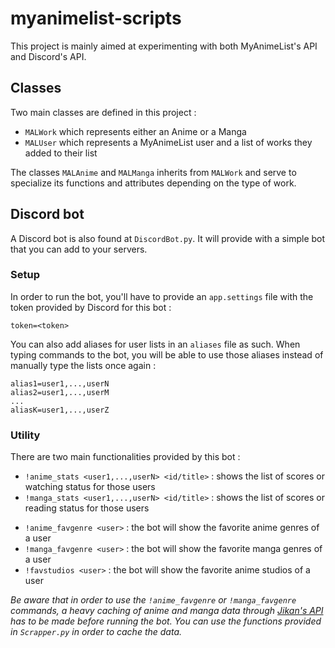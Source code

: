 # myanimelist-scripts
This project is mainly aimed at experimenting with both MyAnimeList's API and Discord's API.

## Classes

Two main classes are defined in this project :
* `MALWork` which represents either an Anime or a Manga
* `MALUser` which represents a MyAnimeList user and a list of works they added to their list

The classes `MALAnime` and `MALManga` inherits from `MALWork` and serve to specialize its functions and attributes depending on the type of work.

## Discord bot

A Discord bot is also found at `DiscordBot.py`. It will provide with a simple bot that you can add to your servers.

### Setup


In order to run the bot, you'll have to provide an `app.settings` file with the token provided by Discord for this bot :

```
token=<token>
```

You can also add aliases for user lists in an `aliases` file as such. When typing commands to the bot, you will be able to use those aliases instead of manually type the lists once again :

```
alias1=user1,...,userN
alias2=user1,...,userM
...
aliasK=user1,...,userZ
```

### Utility

There are two main functionalities provided by this bot :
* `!anime_stats <user1,...,userN> <id/title>` : shows the list of scores or watching status for those users
* `!manga_stats <user1,...,userN> <id/title>` : shows the list of scores or reading status for those users
- `!anime_favgenre <user>` : the bot will show the favorite anime genres of a user
- `!manga_favgenre <user>` : the bot will show the favorite manga genres of a user
- `!favstudios <user>` : the bot will show the favorite anime studios of a user

_Be aware that in order to use the `!anime_favgenre` or `!manga_favgenre` commands, a heavy caching of anime and manga data through [Jikan's API](https://jikan.me/) has to be made before running the bot. You can use the functions provided in `Scrapper.py` in order to cache the data._
